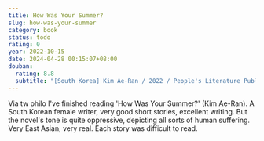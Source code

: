 ```yaml
---
title: How Was Your Summer?
slug: how-was-your-summer
category: book
status: todo
rating: 0
year: 2022-10-15
date: 2024-04-28 00:15:07+08:00
douban:
  rating: 8.8
  subtitle: "[South Korea] Kim Ae-Ran / 2022 / People's Literature Publishing House"
---
```


Via tw philo I've finished reading 'How Was Your Summer?' (Kim Ae-Ran). A South Korean female writer, very good short stories, excellent writing. But the novel's tone is quite oppressive, depicting all sorts of human suffering. Very East Asian, very real. Each story was difficult to read.
